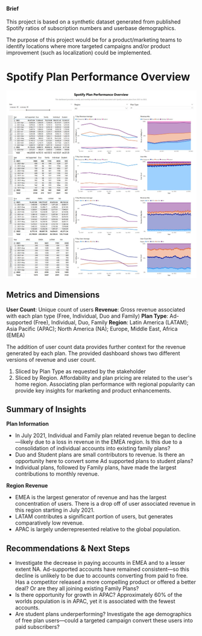 #### Brief
This project is based on a synthetic dataset generated from published Spotify ratios of subscription numbers and userbase demographics.

The purpose of this project would be for a product/marketing teams to identify locations where more targeted campaigns and/or product improvement (such as localization) could be implemented.

# Spotify Plan Performance Overview

![](./dashboard_snapshot.JPG)

## Metrics and Dimensions

**User Count**: Unique count of users
**Revenue**: Gross revenue associated with each plan type (Free, Individual, Duo and Family)
**Plan Type**: Ad-supported (Free), Individual, Duo, Family
**Region**: Latin America (LATAM); Asia Pacific (APAC); North America (NA); Europe, Middle East, Africa (EMEA)

The addition of user count data provides further context for the revenue generated by each plan. The provided dashboard shows two different versions of revenue and user count. 

1. Sliced by Plan Type as requested by the stakeholder 
2. Sliced by Region. Affordability and plan pricing are related to the user's home region. Associating plan performance with regional popularity can provide key insights for marketing and product enhancements.

## Summary of Insights

**Plan Information**
* In July 2021, Individual and Family plan related revenue began to decline—likely due to a loss in revenue in the EMEA region. Is this due to a consolidation of individual accounts into existing family plans? 
* Duo and Student plans are small contributors to revenue. Is there an opportunity here to convert some Ad supported plans to student plans? 
* Individual plans, followed by Family plans, have made the largest contributions to monthly revenue. 

**Region Revenue**
* EMEA is the largest generator of revenue and has the largest concentration of users. There is a drop off of user associated revenue in this region starting in July 2021.
* LATAM contributes a significant portion of users, but generates comparatively low revenue.
* APAC is largely underrepresented relative to the global population. 

## Recommendations & Next Steps
* Investigate the decrease in paying accounts in EMEA and to a lesser extent NA. Ad-supported accounts have remained consistent—so this decline is unlikely to be due to accounts converting from paid to free. Has a competitor released a more compelling product or offered a better deal? Or are they all joining existing Family Plans?
* Is there opportunity for growth in APAC? Approximately 60% of the worlds population is in APAC, yet it is associated with the fewest accounts.
* Are student plans underperforming? Investigate the age demographics of free plan users—could a targeted campaign convert these users into paid subscribers?